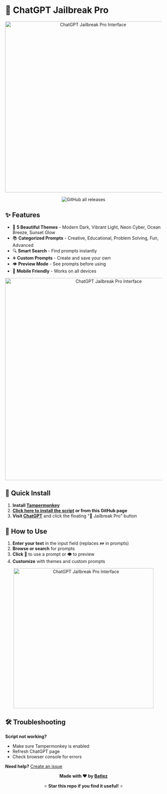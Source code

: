 
# 🚀 ChatGPT Jailbreak Pro

<p align="center">
<img src="https://github.com/user-attachments/assets/7dafa97c-3824-4e09-b173-d6718cc2fa1b" alt="ChatGPT Jailbreak Pro Interface" width="550">
</p>

<p align="center">
<img src="https://img.shields.io/github/downloads/Batlez/ChatGPT-Jailbroken/total?style=for-the-badge" alt="GitHub all releases" />
</p>

## ✨ Features

- 🎨 **5 Beautiful Themes** - Modern Dark, Vibrant Light, Neon Cyber, Ocean Breeze, Sunset Glow
- 📚 **Categorized Prompts** - Creative, Educational, Problem Solving, Fun, Advanced
- 🔍 **Smart Search** - Find prompts instantly
- ➕ **Custom Prompts** - Create and save your own
- 👁️ **Preview Mode** - See prompts before using
- 📱 **Mobile Friendly** - Works on all devices

<p align="center">
<img src="https://github.com/user-attachments/assets/f68076b1-6ce4-4108-a3c8-a58ffd5e8a36" alt="ChatGPT Jailbreak Pro Interface" width="650">
</p>

## 🚀 Quick Install

1. **Install [Tampermonkey](https://www.tampermonkey.net/)**
2. **[Click here to install the script](https://greasyfork.org/en/scripts/487193-chatgpt-jailbreak-enhanced-by-batlez) or from this GitHub page**
3. **Visit [ChatGPT](https://chatgpt.com)** and click the floating "🚀 Jailbreak Pro" button

## 📖 How to Use

1. **Enter your text** in the input field (replaces `##` in prompts)
2. **Browse or search** for prompts
3. **Click 🚀** to use a prompt or **👁️** to preview
4. **Customize** with themes and custom prompts

<p align="center">
<img src="https://github.com/user-attachments/assets/5605d511-60d9-46c1-b3a4-ba2b2b631efa" alt="ChatGPT Jailbreak Pro Interface" width="450">
</p>

## 🛠️ Troubleshooting

**Script not working?**
- Make sure Tampermonkey is enabled
- Refresh ChatGPT page
- Check browser console for errors

**Need help?** [Create an issue](https://github.com/Batlez/ChatGPT-Jailbreak-Pro/issues)

<div align="center">

**Made with ❤️ by [Batlez](https://github.com/Batlez)**

⭐ **Star this repo if you find it useful!** ⭐

</div>

